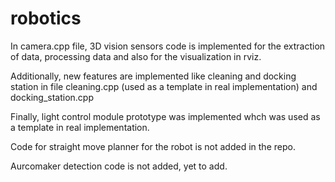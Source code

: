 # robotics
 
In camera.cpp file, 3D vision sensors code is implemented for the extraction of data, processing data and also for the visualization in rviz.

Additionally, new features are implemented like cleaning and docking station in file cleaning.cpp (used as a template in real implementation) and docking_station.cpp

Finally, light control module prototype was implemented whch was used as a template in real implementation.

Code for straight move planner for the robot is not added in the repo.

Aurcomaker detection code is not added, yet to add.
